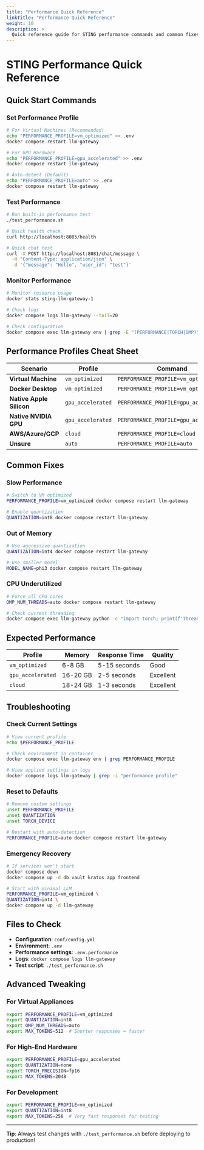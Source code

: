 ```yaml
---
title: "Performance Quick Reference"
linkTitle: "Performance Quick Reference"
weight: 10
description: >
  Quick reference guide for STING performance commands and common fixes.
---
```


# STING Performance Quick Reference

## Quick Start Commands

### Set Performance Profile
```bash
# For Virtual Machines (Recommended)
echo "PERFORMANCE_PROFILE=vm_optimized" >> .env
docker compose restart llm-gateway

# For GPU Hardware  
echo "PERFORMANCE_PROFILE=gpu_accelerated" >> .env
docker compose restart llm-gateway

# Auto-detect (Default)
echo "PERFORMANCE_PROFILE=auto" >> .env
docker compose restart llm-gateway
```

### Test Performance
```bash
# Run built-in performance test
./test_performance.sh

# Quick health check
curl http://localhost:8085/health

# Quick chat test
curl -X POST http://localhost:8081/chat/message \
  -H "Content-Type: application/json" \
  -d '{"message": "Hello", "user_id": "test"}'
```

### Monitor Performance
```bash
# Monitor resource usage
docker stats sting-llm-gateway-1

# Check logs
docker compose logs llm-gateway --tail=20

# Check configuration
docker compose exec llm-gateway env | grep -E "(PERFORMANCE|TORCH|OMP)"
```

## Performance Profiles Cheat Sheet

| Scenario | Profile | Command |
|----------|---------|---------|
| **Virtual Machine** | `vm_optimized` | `PERFORMANCE_PROFILE=vm_optimized` |
| **Docker Desktop** | `vm_optimized` | `PERFORMANCE_PROFILE=vm_optimized` |
| **Native Apple Silicon** | `gpu_accelerated` | `PERFORMANCE_PROFILE=gpu_accelerated` |
| **Native NVIDIA GPU** | `gpu_accelerated` | `PERFORMANCE_PROFILE=gpu_accelerated` |
| **AWS/Azure/GCP** | `cloud` | `PERFORMANCE_PROFILE=cloud` |
| **Unsure** | `auto` | `PERFORMANCE_PROFILE=auto` |

## Common Fixes

### Slow Performance
```bash
# Switch to VM optimized
PERFORMANCE_PROFILE=vm_optimized docker compose restart llm-gateway

# Enable quantization
QUANTIZATION=int8 docker compose restart llm-gateway
```

### Out of Memory
```bash
# Use aggressive quantization
QUANTIZATION=int4 docker compose restart llm-gateway

# Use smaller model
MODEL_NAME=phi3 docker compose restart llm-gateway
```

### CPU Underutilized
```bash
# Force all CPU cores
OMP_NUM_THREADS=auto docker compose restart llm-gateway

# Check current threading
docker compose exec llm-gateway python -c "import torch; print(f'Threads: {torch.get_num_threads()}')"
```

## Expected Performance

| Profile | Memory | Response Time | Quality |
|---------|--------|---------------|---------|
| `vm_optimized` | 6-8 GB | 5-15 seconds | Good |
| `gpu_accelerated` | 16-20 GB | 2-5 seconds | Excellent |
| `cloud` | 18-24 GB | 1-3 seconds | Excellent |

## Troubleshooting

### Check Current Settings
```bash
# View current profile
echo $PERFORMANCE_PROFILE

# Check environment in container
docker compose exec llm-gateway env | grep PERFORMANCE_PROFILE

# View applied settings in logs
docker compose logs llm-gateway | grep -i "performance profile"
```

### Reset to Defaults
```bash
# Remove custom settings
unset PERFORMANCE_PROFILE
unset QUANTIZATION
unset TORCH_DEVICE

# Restart with auto-detection
PERFORMANCE_PROFILE=auto docker compose restart llm-gateway
```

### Emergency Recovery
```bash
# If services won't start
docker compose down
docker compose up -d db vault kratos app frontend

# Start with minimal LLM
PERFORMANCE_PROFILE=vm_optimized \
QUANTIZATION=int4 \
docker compose up -d llm-gateway
```

## Files to Check

- **Configuration**: `conf/config.yml`
- **Environment**: `.env` 
- **Performance settings**: `.env.performance`
- **Logs**: `docker compose logs llm-gateway`
- **Test script**: `./test_performance.sh`

## Advanced Tweaking

### For Virtual Appliances
```bash
export PERFORMANCE_PROFILE=vm_optimized
export QUANTIZATION=int8
export OMP_NUM_THREADS=auto
export MAX_TOKENS=512  # Shorter responses = faster
```

### For High-End Hardware
```bash
export PERFORMANCE_PROFILE=gpu_accelerated
export QUANTIZATION=none
export TORCH_PRECISION=fp16
export MAX_TOKENS=2048
```

### For Development
```bash
export PERFORMANCE_PROFILE=vm_optimized
export QUANTIZATION=int8
export MAX_TOKENS=256  # Very fast responses for testing
```

---
**Tip**: Always test changes with `./test_performance.sh` before deploying to production!
